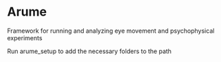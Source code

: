 # Arume
Framework for running and analyzing eye movement and psychophysical experiments


Run arume_setup to add the necessary folders to the path